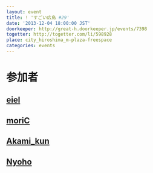```yaml
---
layout: event
title: ! 'すごい広島 #29'
date: '2013-12-04 18:00:00 JST'
doorkeeper: http://great-h.doorkeeper.jp/events/7398
togetter: http://togetter.com/li/598928
place: city_hiroshima_m-plaza-freespace
categories: events
---
```


# 参加者


## [eiel](https://github.com/eiel)


## [moriC](https://github.com/moriC)


## [Akami_kun](http://twitter.com/Akami_kun)


## [Nyoho](https://github.com/Nyoho)
